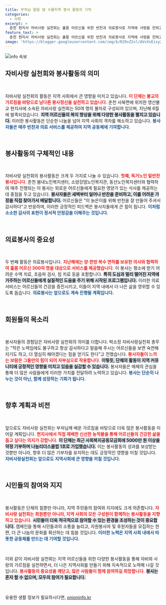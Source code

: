 ```yaml
---
title: 부처님 말씀 댐 수몰지역 봉사 활동의 기적
categories:
  - 사회
excerpt: >
  춘천 현지사 자비사랑 실천회는 홀몸 어르신을 위한 반찬과 의료봉사로 지역에 사랑을 전하고 있습니다. 5000만 원 이상의 기부로 나눔리더스클럽에 가입하며, 더욱 활발한 활동을 예고합니다.
feature_text: >
  춘천 현지사 자비사랑 실천회는 홀몸 어르신을 위한 반찬과 의료봉사로 지역에 사랑을 전하고 있습니다. 5000만 원 이상의 기부로 나눔리더스클럽에 가입하며, 더욱 활발한 활동을 예고합니다.
image: 'https://blogger.googleusercontent.com/img/b/R29vZ2xl/AVvXsEixyZcFfHzMRdzZMjFBmAUKJYCLCGyLL1o632UiGVXcaFdKo_bkvkuCioo0uUKlGfBVcT3P84aROyZIXSBEx3Aw5nCQ3pTgDom1WDC4m8eifvWiAmWEEVb4x6G_l8C0QH225ldMjyaFvpxGEBGNO37VmDTDMHGhJPq73UglMfDca1-0aw/s1600/blogspot.png'
---
```


<p><img src="https://blogger.googleusercontent.com/img/b/R29vZ2xl/AVvXsEixyZcFfHzMRdzZMjFBmAUKJYCLCGyLL1o632UiGVXcaFdKo_bkvkuCioo0uUKlGfBVcT3P84aROyZIXSBEx3Aw5nCQ3pTgDom1WDC4m8eifvWiAmWEEVb4x6G_l8C0QH225ldMjyaFvpxGEBGNO37VmDTDMHGhJPq73UglMfDca1-0aw/s1600/blogspot.png" alt="info 속보" /></p>

<h2 data-ke-size="size26">자비사랑 실천회와 봉사활동의 의미</h2>

<p data-ke-size="size16">&nbsp;</p>

<p>자비사랑 실천회의 활동은 지역 사회에서 큰 영향을 미치고 있습니다. <b><span style="color: #ee2323;">이 단체는 불교의 가르침을 바탕으로 남다른 봉사정신을 실천하고 있습니다.</span></b> 춘천 사북면에 위치한 영산불교 현지사에 소속된 자비사랑 실천회는 50여 명의 불자로 구성되어 있으며, 지난해 6월에 발족되었습니다. <b><span style="background-color: #21538527;">지역 어르신들의 복지 향상을 위해 다양한 봉사활동을 펼치고 있습니다.</span></b> 이러한 봉사활동은 단순한 나눔을 넘어 지역 사회의 격차를 해소하고 있습니다. <b><span style="color: #1a5490;">봉사자들은 매주 반찬과 의료 서비스를 제공하여 지역 공동체에 기여합니다.</span></b> </p>

<p data-ke-size="size16">&nbsp;</p>

<h2 data-ke-size="size26">봉사활동의 구체적인 내용</h2>

<p data-ke-size="size16">&nbsp;</p>

<p>자비사랑 실천회의 봉사활동은 크게 두 가지로 나눌 수 있습니다. <b><span style="color: #ee2323;">첫째, 독거노인 밑반찬 봉사입니다.</span></b> 춘천 봄내노인복지센터, 소양강댐노인복지관, 동산노인복지센터와 협력하여 매주 진행되는 이 봉사는 외로운 어르신들에게 필요한 영양가 있는 식사를 제공하는 데 중점을 두고 있습니다. <b><span style="background-color: #21538527;">봉사자들은 새벽부터 일어나 반찬을 준비하고, 이를 어려운 가정을 직접 찾아가서 배달합니다.</span></b> 어르신들은 "이 늙은이를 위해 반찬을 잘 만들어 주셔서 감사하다"고 반응하며, 이러한 긍정적인 피드백은 봉사자들에게 큰 힘이 됩니다. <b><span style="color: #1a5490;">이처럼 소소한 감사의 표현이 정서적 안정감을 더해주는 것입니다.</span></b></p>

<p data-ke-size="size16">&nbsp;</p>

<h2 data-ke-size="size26">의료봉사의 중요성</h2>

<p data-ke-size="size16">&nbsp;</p>

<p>두 번째 활동은 의료봉사입니다. <b><span style="color: #ee2323;">지난해에는 양·한방 복수 면허를 보유한 의사와 협력하여 홀몸 어르신 300여 명을 대상으로 서비스를 제공했습니다.</span></b> 이 봉사는 평소에 받기 어려운 수액 치료, 초음파 검사, 침 치료 등을 포함합니다. <b><span style="background-color: #21538527;">특히 도심과 멀리 떨어진 지역에 거주하는 어르신들에게 실질적인 도움을 주기 위해 시작된 프로그램입니다.</span></b> 이러한 의료 서비스는 어르신들의 건강을 증진시키고, 이들이 지역 내에서 더 나은 삶을 영위할 수 있도록 돕습니다. <b><span style="color: #1a5490;">의료봉사는 앞으로도 계속 진행될 계획입니다.</span></b></p>

<p data-ke-size="size16">&nbsp;</p>

<h2 data-ke-size="size26">회원들의 목소리</h2>

<p data-ke-size="size16">&nbsp;</p>

<p>봉사자들의 경험담은 자비사랑 실천회의 의미를 더합니다. 박소정 자비사랑실천회 총무는 "작은 노력임에도 불구하고 항상 감사하다고 말씀해 주시는 어르신들을 보면 숙연해지기도 하고, 더 열심히 해야겠다는 힘을 얻기도 한다"고 전했습니다. <b><span style="color: #ee2323;">봉사자들이 느끼는 보람은 그들만의 힘이 되어 자부심으로 작용합니다.</span></b> <b><span style="background-color: #21538527;">이렇듯, 단체의 활동이 지역 커뮤니티에 긍정적인 영향을 미치고 있음을 실감할 수 있습니다.</span></b> 봉사자들은 매체의 관심을 통해 더 많은 사람들에게 이러한 가치를 전달하려 노력하고 있습니다. <b><span style="color: #1a5490;">봉사는 단순히 나누는 것이 아닌, 함께 성장하는 기회가 됩니다.</span></b></p>

<p data-ke-size="size16">&nbsp;</p>

<h2 data-ke-size="size26">향후 계획과 비전</h2>

<p data-ke-size="size16">&nbsp;</p>

<p>앞으로도 자비사랑 실천회는 부처님께 배운 가르침을 바탕으로 더욱 많은 봉사활동을 이어갈 계획입니다. <b><span style="color: #ee2323;">현지사에서 직접 재배한 신선한 농작물을 통해 어르신들의 건강한 삶을 돕고 싶다는 의지가 강합니다.</span></b> <b><span style="background-color: #21538527;">이 단체는 최근 사회복지공동모금회에 5000만 원 이상을 약정 기부하며 나눔리더스클럽 1호로 가입했습니다.</span></b> 이는 봉사활동의 성과를 보상받는 것뿐만 아니라, 향후 더 많은 기부자를 유치하는 데도 긍정적인 영향을 미칠 것입니다. <b><span style="color: #1a5490;">자비사랑실천회는 앞으로도 지역사회에 큰 영향을 끼칠 것입니다.</span></b></p>

<p data-ke-size="size16">&nbsp;</p>

<h2 data-ke-size="size26">시민들의 참여와 지지</h2>

<p data-ke-size="size16">&nbsp;</p>

<p>봉사활동은 단체의 힘뿐만 아니라, 지역 주민들의 참여와 지지에도 크게 의존합니다. <b><span style="color: #ee2323;">자비사랑 실천회는 회원뿐만 아니라, 지역 사회의 모든 구성원이 함께하는 봉사활동을 지향하고 있습니다.</span></b> <b><span style="background-color: #21538527;">시민들이 더욱 적극적으로 참여할 수 있는 환경을 조성하는 것이 중요합니다.</span></b> 캠페인을 통해 시민들과의 소통을 늘리고, 자원봉사자 및 후원자들을 모집하는 한편, 더 큰 나눔의 문화를 확산하는 데 힘쓸 것입니다. <b><span style="color: #1a5490;">이러한 노력은 지역 사회 내에서 따뜻한 공동체를 만드는 데 기여할 것입니다.</span></b></p>

<p data-ke-size="size16">&nbsp;</p>

<p>이와 같이 자비사랑 실천회는 지역 어르신들을 위한 다양한 봉사활동을 통해 자비와 사랑의 가르침을 실천하면서, 더 나은 지역사회를 만들기 위해 지속적으로 노력해 나갈 것입니다. <b><span style="color: #ee2323;">봉사활동의 중요성을 깨닫고, 많은 사람들이 함께 참여하길 희망합니다.</span></b> <b><span style="background-color: #21538527;">봉사는 혼자 할 수 없으며, 모두의 참여가 필요합니다.</span></b> </p>

<p data-ke-size="size16">&nbsp;</p>
유용한 생활 정보가 필요하시다면, <a href="https://onioninfo.kr" rel="dofollow">onioninfo.kr</a>


